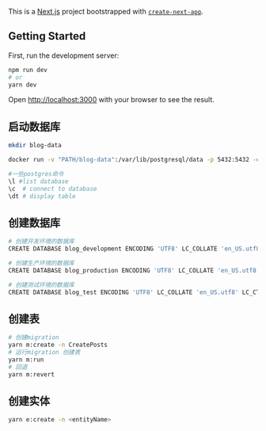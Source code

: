 This is a [Next.js](https://nextjs.org/) project bootstrapped
with [`create-next-app`](https://github.com/vercel/next.js/tree/canary/packages/create-next-app).

## Getting Started

First, run the development server:

```bash
npm run dev
# or
yarn dev
```

Open [http://localhost:3000](http://localhost:3000) with your browser to see the result.

## 启动数据库

```bash
mkdir blog-data

docker run -v "PATH/blog-data":/var/lib/postgresql/data -p 5432:5432 -e POSTGRES_USER=blog -e POSTGRES_HOST_AUTH_METHOD=trust -d postgres

#一些postgres命令
\l #list database
\c  # connect to database
\dt # display table
```

## 创建数据库

```bash
# 创建开发环境的数据库
CREATE DATABASE blog_development ENCODING 'UTF8' LC_COLLATE 'en_US.utf8' LC_CTYPE 'en_US.utf8';

# 创建生产环境的数据库
CREATE DATABASE blog_production ENCODING 'UTF8' LC_COLLATE 'en_US.utf8' LC_CTYPE 'en_US.utf8';

# 创建测试环境的数据库
CREATE DATABASE blog_test ENCODING 'UTF8' LC_COLLATE 'en_US.utf8' LC_CTYPE 'en_US.utf8';
```

## 创建表

```bash
# 创建migration
yarn m:create -n CreatePosts
# 运行migration 创建表
yarn m:run 
# 回退
yarn m:revert
```

## 创建实体

```bash
yarn e:create -n <entityName>
```



















